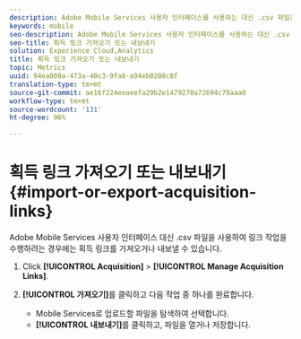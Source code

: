 ```yaml
---
description: Adobe Mobile Services 사용자 인터페이스를 사용하는 대신 .csv 파일을 사용하여 획득 링크 작업을 하는 것이 나을 경우 이러한 링크를 가져오거나 내보내십시오.
keywords: mobile
seo-description: Adobe Mobile Services 사용자 인터페이스를 사용하는 대신 .csv 파일을 사용하여 획득 링크 작업을 하는 것이 나을 경우 이러한 링크를 가져오거나 내보내십시오.
seo-title: 획득 링크 가져오기 또는 내보내기
solution: Experience Cloud,Analytics
title: 획득 링크 가져오기 또는 내보내기
topic: Metrics
uuid: 94ea008a-473a-40c3-9fa8-a94eb0208c8f
translation-type: tm+mt
source-git-commit: ae16f224eeaeefa29b2e1479270a72694c79aaa0
workflow-type: tm+mt
source-wordcount: '131'
ht-degree: 96%

---
```



# 획득 링크 가져오기 또는 내보내기{#import-or-export-acquisition-links}

Adobe Mobile Services 사용자 인터페이스 대신 .csv 파일을 사용하여 링크 작업을 수행하려는 경우에는 획득 링크를 가져오거나 내보낼 수 있습니다.

1. Click **[!UICONTROL Acquisition]** > **[!UICONTROL Manage Acquisition Links]**.
1. **[!UICONTROL 가져오기]**&#x200B;를 클릭하고 다음 작업 중 하나를 완료합니다.

   * Mobile Services로 업로드할 파일을 탐색하여 선택합니다.
   * **[!UICONTROL 내보내기]**&#x200B;를 클릭하고, 파일을 열거나 저장합니다.

